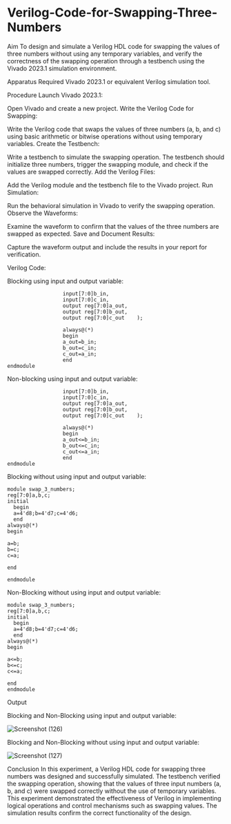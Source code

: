 # Verilog-Code-for-Swapping-Three-Numbers
Aim
To design and simulate a Verilog HDL code for swapping the values of three numbers without using any temporary variables, and verify the correctness of the swapping operation through a testbench using the Vivado 2023.1 simulation environment.

Apparatus Required
Vivado 2023.1 or equivalent Verilog simulation tool.

Procedure
Launch Vivado 2023.1:

Open Vivado and create a new project.
Write the Verilog Code for Swapping:

Write the Verilog code that swaps the values of three numbers (a, b, and c) using basic arithmetic or bitwise operations without using temporary variables.
Create the Testbench:

Write a testbench to simulate the swapping operation. The testbench should initialize three numbers, trigger the swapping module, and check if the values are swapped correctly.
Add the Verilog Files:

Add the Verilog module and the testbench file to the Vivado project.
Run Simulation:

Run the behavioral simulation in Vivado to verify the swapping operation.
Observe the Waveforms:

Examine the waveform to confirm that the values of the three numbers are swapped as expected.
Save and Document Results:

Capture the waveform output and include the results in your report for verification.

Verilog Code:

Blocking using input and output variable:

```module swap_3_num(input[7:0]a_in,
                  input[7:0]b_in,
                  input[7:0]c_in,
                  output reg[7:0]a_out,
                  output reg[7:0]b_out,
                  output reg[7:0]c_out    );
                  
                  always@(*) 
                  begin
                  a_out=b_in;
                  b_out=c_in;
                  c_out=a_in;
                  end
endmodule
```
Non-blocking using input and output variable:

```module swap_3_num(input[7:0]a_in,
                  input[7:0]b_in,
                  input[7:0]c_in,
                  output reg[7:0]a_out,
                  output reg[7:0]b_out,
                  output reg[7:0]c_out    );
                  
                  always@(*) 
                  begin
                  a_out<=b_in;
                  b_out<=c_in;
                  c_out<=a_in;
                  end
endmodule
```
Blocking without using input and output variable:
```
module swap_3_numbers;
reg[7:0]a,b,c;
initial
  begin
  a=4'd8;b=4'd7;c=4'd6;
  end
always@(*)
begin

a=b;
b=c;
c=a;

end

endmodule
```
Non-Blocking without using input and output variable:
```
module swap_3_numbers;
reg[7:0]a,b,c;
initial
  begin
  a=4'd8;b=4'd7;c=4'd6;
  end
always@(*)
begin 

a<=b;
b<=c;
c<=a;

end
endmodule
```

Output

Blocking and Non-Blocking using input and output variable:

![Screenshot (126)](https://github.com/user-attachments/assets/c6b8e95a-7322-4f45-a3df-c5c820c821b1)

Blocking and Non-Blocking without using input and output variable:

![Screenshot (127)](https://github.com/user-attachments/assets/5397dccc-6deb-4d9d-a499-3a48d2b59f88)




Conclusion
In this experiment, a Verilog HDL code for swapping three numbers was designed and successfully simulated. The testbench verified the swapping operation, showing that the values of three input numbers (a, b, and c) were swapped correctly without the use of temporary variables. This experiment demonstrated the effectiveness of Verilog in implementing logical operations and control mechanisms such as swapping values. The simulation results confirm the correct functionality of the design.
